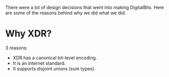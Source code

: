 
There were a lot of design decisions that went into making DigitalBits. Here are some of the reasons behind why we did what we did.

# Why XDR?
3 reasons:
- XDR has a canonical bit-level encoding.
- It is an internet standard.
- It supports disjoint unions (sum types).
